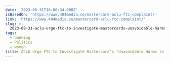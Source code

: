 ```yaml
---
date: '2023-08-31T16:06:34.000Z'
isBasedOn: 'https://www.404media.co/mastercard-aclu-ftc-complaint/'
link: 'https://www.404media.co/mastercard-aclu-ftc-complaint/'
slug: >-
  2023-08-31-aclu-urge-ftc-to-investigate-mastercards-unavoidable-harms-to-sex-workers
tags:
  - banking
  - Politics
  - women
title: ACLU Urge FTC to Investigate Mastercard’s ‘Unavoidable Harms to Sex Workers
---
```



